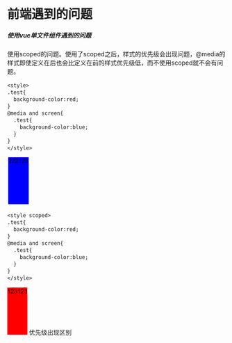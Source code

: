 # 前端遇到的问题
##### 使用vue单文件组件遇到的问题
使用scoped的问题。使用了scoped之后，样式的优先级会出现问题，@media的样式即使定义在后也会比定义在前的样式优先级低，而不使用scoped就不会有问题。
```
<style>
.test{
  background-color:red;
}
@media and screen{
  .test{
    background-color:blue;
  }
}
</style>
```
![image](../image/20210629000120%20(1).png)
```
<style scoped>
.test{
  background-color:red;
}
@media and screen{
  .test{
    background-color:blue;
  }
}
</style>
```
![image](../image/20210629000120%20(2).png)
优先级出现区别
